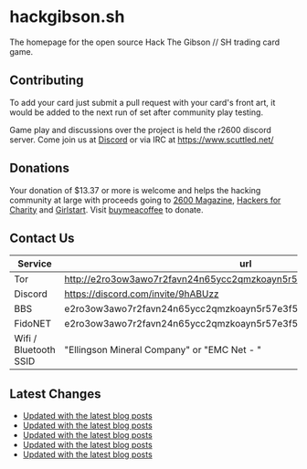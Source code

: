 # hackgibson.sh
The homepage for the open source Hack The Gibson // SH trading card game.


## Contributing

To add your card just submit a pull request with your card's front art, it would be added to the next run of set after community play testing.

Game play and discussions over the project is held the r2600 discord server. Come join us at [Discord](https://discord.com/invite/9hABUzz) or via IRC at https://www.scuttled.net/


## Donations

Your donation of $13.37 or more is welcome and helps the hacking community at large with proceeds going to [2600 Magazine](https://2600.com/), [Hackers for Charity](https://hackersforcharity.org) and [Girlstart](https://girlstart.org).  Visit [buymeacoffee](https://www.buymeacoffee.com/hackgibson.sh) to donate.


## Contact Us

Service | url
-|-
Tor | http://e2ro3ow3awo7r2favn24n65ycc2qmzkoayn5r57e3f56nvjwdcgg32ad.onion
Discord | https://discord.com/invite/9hABUzz
BBS | e2ro3ow3awo7r2favn24n65ycc2qmzkoayn5r57e3f56nvjwdcgg32ad.onion:23
FidoNET | e2ro3ow3awo7r2favn24n65ycc2qmzkoayn5r57e3f56nvjwdcgg32ad.onion:24554
Wifi / Bluetooth SSID | "Ellingson Mineral Company" or "EMC Net - <fidonet address>"

## Latest Changes
<!-- BLOG-POST-LIST:START -->
- [Updated with the latest blog posts](https://github.com/DFW2600/hackgibson.sh/commit/087abdbc532ac0697c587cd652c82983dac8e8e2)
- [Updated with the latest blog posts](https://github.com/DFW2600/hackgibson.sh/commit/5491b94863322631b70c155f672d711a0df24ed6)
- [Updated with the latest blog posts](https://github.com/DFW2600/hackgibson.sh/commit/14fb02c9800e2c89792eb92fe10b6e7dbc6ff079)
- [Updated with the latest blog posts](https://github.com/DFW2600/hackgibson.sh/commit/2763bf0cb3470b0f385c086b7d79eb41c47563f5)
- [Updated with the latest blog posts](https://github.com/DFW2600/hackgibson.sh/commit/5f00bfbf6c3bdd502f1d1dc1e6e2c3292dfecf3e)
<!-- BLOG-POST-LIST:END -->

